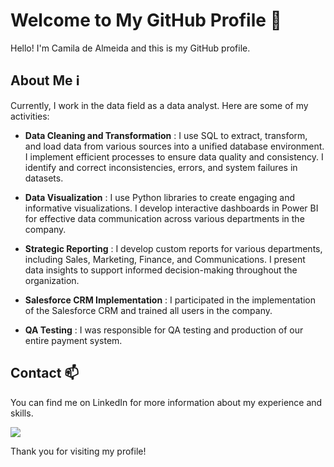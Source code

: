 # Welcome to My GitHub Profile 👋

Hello! I'm Camila de Almeida and this is my GitHub profile.

## About Me ℹ️

Currently, I work in the data field as a data analyst. Here are some of my activities:

- **Data Cleaning and Transformation** : I use SQL to extract, transform, and load data from various sources into a unified database environment. I implement efficient processes to ensure data quality and consistency. I identify and correct inconsistencies, errors, and system failures in datasets.

- **Data Visualization** : I use Python libraries to create engaging and informative visualizations. I develop interactive dashboards in Power BI for effective data communication across various departments in the company.

- **Strategic Reporting** : I develop custom reports for various departments, including Sales, Marketing, Finance, and Communications. I present data insights to support informed decision-making throughout the organization.

- **Salesforce CRM Implementation** : I participated in the implementation of the Salesforce CRM and trained all users in the company.

- **QA Testing** : I was responsible for QA testing and production of our entire payment system.   

## Contact 📫

You can find me on LinkedIn for more information about my experience and skills.
<div>
<a href="https://www.linkedin.com/in/camila-de-almeida-dados/" target="_blank"><img loading="lazy" src="https://img.shields.io/badge/-LinkedIn-%230077B5?style=for-the-badge&logo=linkedin&logoColor=white" target="_blank"></a>   
</div>

Thank you for visiting my profile!
